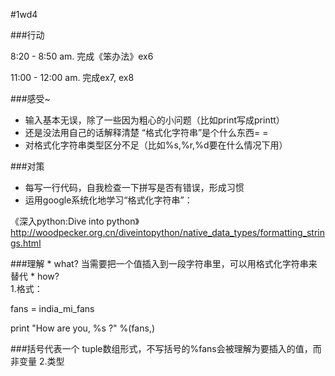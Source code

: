 #1wd4 


###行动

8:20 - 8:50 am. 完成《笨办法》ex6

11:00 - 12:00 am. 完成ex7, ex8 

###感受~
* 输入基本无误，除了一些因为粗心的小问题（比如print写成printt）
* 还是没法用自己的话解释清楚 “格式化字符串”是个什么东西= =
* 对格式化字符串类型区分不足（比如%s,%r,%d要在什么情况下用）

###对策
* 每写一行代码，自我检查一下拼写是否有错误，形成习惯
* 运用google系统化地学习“格式化字符串”：


《深入python:Dive into python》 http://woodpecker.org.cn/diveintopython/native_data_types/formatting_strings.html

###理解
* 
what? 当需要把一个值插入到一段字符串里，可以用格式化字符串来替代
* 
how?   
1.格式：

  fans = india_mi_fans
  
   print "How are you, %s ?" %(fans,) 
   
   ###括号代表一个 tuple数组形式，不写括号的%fans会被理解为要插入的值，而非变量
   2.类型
   





